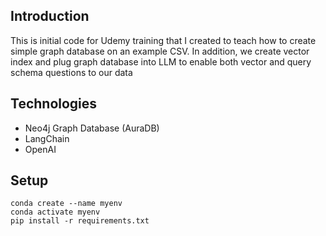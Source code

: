 ## Introduction


This is initial code for Udemy training that I created to teach how to create simple graph database on an example CSV.
In addition, we create vector index and plug graph database into LLM to enable both vector and query schema questions to our data


## Technologies
- Neo4j Graph Database (AuraDB)
- LangChain
- OpenAI

## Setup

```
conda create --name myenv
conda activate myenv
pip install -r requirements.txt
```